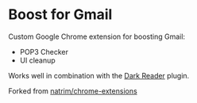 # Boost for Gmail
Custom Google Chrome extension for boosting Gmail:

* POP3 Checker
* UI cleanup

Works well in combination with the [Dark Reader](https://darkreader.org) plugin.

Forked from [natrim/chrome-extensions](https://github.com/natrim/chrome-extensions)


